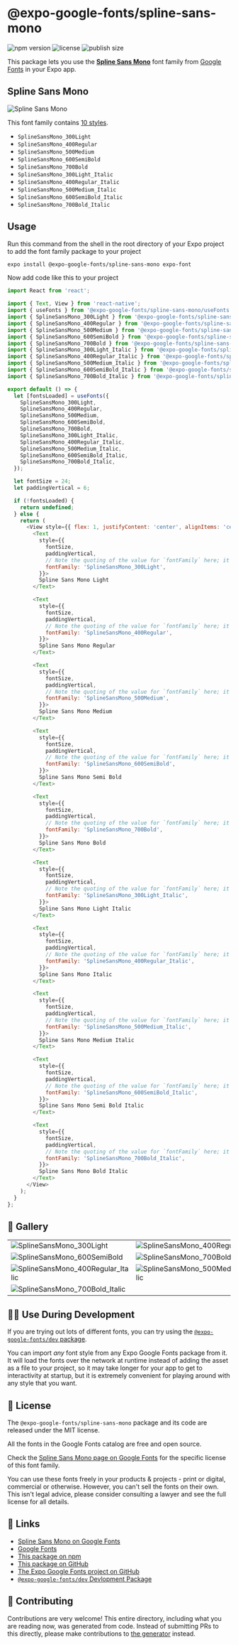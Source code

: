 # @expo-google-fonts/spline-sans-mono

![npm version](https://flat.badgen.net/npm/v/@expo-google-fonts/spline-sans-mono)
![license](https://flat.badgen.net/github/license/expo/google-fonts)
![publish size](https://flat.badgen.net/packagephobia/install/@expo-google-fonts/spline-sans-mono)

This package lets you use the [**Spline Sans Mono**](https://fonts.google.com/specimen/Spline+Sans+Mono) font family from [Google Fonts](https://fonts.google.com/) in your Expo app.

## Spline Sans Mono

![Spline Sans Mono](./font-family.png)

This font family contains [10 styles](#-gallery).

- `SplineSansMono_300Light`
- `SplineSansMono_400Regular`
- `SplineSansMono_500Medium`
- `SplineSansMono_600SemiBold`
- `SplineSansMono_700Bold`
- `SplineSansMono_300Light_Italic`
- `SplineSansMono_400Regular_Italic`
- `SplineSansMono_500Medium_Italic`
- `SplineSansMono_600SemiBold_Italic`
- `SplineSansMono_700Bold_Italic`

## Usage

Run this command from the shell in the root directory of your Expo project to add the font family package to your project
```sh
expo install @expo-google-fonts/spline-sans-mono expo-font
```

Now add code like this to your project
```js
import React from 'react';

import { Text, View } from 'react-native';
import { useFonts } from '@expo-google-fonts/spline-sans-mono/useFonts';
import { SplineSansMono_300Light } from '@expo-google-fonts/spline-sans-mono/300Light';
import { SplineSansMono_400Regular } from '@expo-google-fonts/spline-sans-mono/400Regular';
import { SplineSansMono_500Medium } from '@expo-google-fonts/spline-sans-mono/500Medium';
import { SplineSansMono_600SemiBold } from '@expo-google-fonts/spline-sans-mono/600SemiBold';
import { SplineSansMono_700Bold } from '@expo-google-fonts/spline-sans-mono/700Bold';
import { SplineSansMono_300Light_Italic } from '@expo-google-fonts/spline-sans-mono/300Light_Italic';
import { SplineSansMono_400Regular_Italic } from '@expo-google-fonts/spline-sans-mono/400Regular_Italic';
import { SplineSansMono_500Medium_Italic } from '@expo-google-fonts/spline-sans-mono/500Medium_Italic';
import { SplineSansMono_600SemiBold_Italic } from '@expo-google-fonts/spline-sans-mono/600SemiBold_Italic';
import { SplineSansMono_700Bold_Italic } from '@expo-google-fonts/spline-sans-mono/700Bold_Italic';

export default () => {
  let [fontsLoaded] = useFonts({
    SplineSansMono_300Light,
    SplineSansMono_400Regular,
    SplineSansMono_500Medium,
    SplineSansMono_600SemiBold,
    SplineSansMono_700Bold,
    SplineSansMono_300Light_Italic,
    SplineSansMono_400Regular_Italic,
    SplineSansMono_500Medium_Italic,
    SplineSansMono_600SemiBold_Italic,
    SplineSansMono_700Bold_Italic,
  });

  let fontSize = 24;
  let paddingVertical = 6;

  if (!fontsLoaded) {
    return undefined;
  } else {
    return (
      <View style={{ flex: 1, justifyContent: 'center', alignItems: 'center' }}>
        <Text
          style={{
            fontSize,
            paddingVertical,
            // Note the quoting of the value for `fontFamily` here; it expects a string!
            fontFamily: 'SplineSansMono_300Light',
          }}>
          Spline Sans Mono Light
        </Text>

        <Text
          style={{
            fontSize,
            paddingVertical,
            // Note the quoting of the value for `fontFamily` here; it expects a string!
            fontFamily: 'SplineSansMono_400Regular',
          }}>
          Spline Sans Mono Regular
        </Text>

        <Text
          style={{
            fontSize,
            paddingVertical,
            // Note the quoting of the value for `fontFamily` here; it expects a string!
            fontFamily: 'SplineSansMono_500Medium',
          }}>
          Spline Sans Mono Medium
        </Text>

        <Text
          style={{
            fontSize,
            paddingVertical,
            // Note the quoting of the value for `fontFamily` here; it expects a string!
            fontFamily: 'SplineSansMono_600SemiBold',
          }}>
          Spline Sans Mono Semi Bold
        </Text>

        <Text
          style={{
            fontSize,
            paddingVertical,
            // Note the quoting of the value for `fontFamily` here; it expects a string!
            fontFamily: 'SplineSansMono_700Bold',
          }}>
          Spline Sans Mono Bold
        </Text>

        <Text
          style={{
            fontSize,
            paddingVertical,
            // Note the quoting of the value for `fontFamily` here; it expects a string!
            fontFamily: 'SplineSansMono_300Light_Italic',
          }}>
          Spline Sans Mono Light Italic
        </Text>

        <Text
          style={{
            fontSize,
            paddingVertical,
            // Note the quoting of the value for `fontFamily` here; it expects a string!
            fontFamily: 'SplineSansMono_400Regular_Italic',
          }}>
          Spline Sans Mono Italic
        </Text>

        <Text
          style={{
            fontSize,
            paddingVertical,
            // Note the quoting of the value for `fontFamily` here; it expects a string!
            fontFamily: 'SplineSansMono_500Medium_Italic',
          }}>
          Spline Sans Mono Medium Italic
        </Text>

        <Text
          style={{
            fontSize,
            paddingVertical,
            // Note the quoting of the value for `fontFamily` here; it expects a string!
            fontFamily: 'SplineSansMono_600SemiBold_Italic',
          }}>
          Spline Sans Mono Semi Bold Italic
        </Text>

        <Text
          style={{
            fontSize,
            paddingVertical,
            // Note the quoting of the value for `fontFamily` here; it expects a string!
            fontFamily: 'SplineSansMono_700Bold_Italic',
          }}>
          Spline Sans Mono Bold Italic
        </Text>
      </View>
    );
  }
};

```

## 🔡 Gallery


||||
|-|-|-|
|![SplineSansMono_300Light](.//300Light/SplineSansMono_300Light.ttf.png)|![SplineSansMono_400Regular](.//400Regular/SplineSansMono_400Regular.ttf.png)|![SplineSansMono_500Medium](.//500Medium/SplineSansMono_500Medium.ttf.png)||
|![SplineSansMono_600SemiBold](.//600SemiBold/SplineSansMono_600SemiBold.ttf.png)|![SplineSansMono_700Bold](.//700Bold/SplineSansMono_700Bold.ttf.png)|![SplineSansMono_300Light_Italic](.//300Light_Italic/SplineSansMono_300Light_Italic.ttf.png)||
|![SplineSansMono_400Regular_Italic](.//400Regular_Italic/SplineSansMono_400Regular_Italic.ttf.png)|![SplineSansMono_500Medium_Italic](.//500Medium_Italic/SplineSansMono_500Medium_Italic.ttf.png)|![SplineSansMono_600SemiBold_Italic](.//600SemiBold_Italic/SplineSansMono_600SemiBold_Italic.ttf.png)||
|![SplineSansMono_700Bold_Italic](.//700Bold_Italic/SplineSansMono_700Bold_Italic.ttf.png)||||


## 👩‍💻 Use During Development

If you are trying out lots of different fonts, you can try using the [`@expo-google-fonts/dev` package](https://github.com/expo/google-fonts/tree/master/font-packages/dev#readme).

You can import *any* font style from any Expo Google Fonts package from it. It will load the fonts
over the network at runtime instead of adding the asset as a file to your project, so it may take longer
for your app to get to interactivity at startup, but it is extremely convenient
for playing around with any style that you want.

## 📖 License

The `@expo-google-fonts/spline-sans-mono` package and its code are released under the MIT license.

All the fonts in the Google Fonts catalog are free and open source.

Check the [Spline Sans Mono page on Google Fonts](https://fonts.google.com/specimen/Spline+Sans+Mono) for the specific license of this font family.

You can use these fonts freely in your products & projects - print or digital, commercial or otherwise. However, you can't sell the fonts on their own. This isn't legal advice, please consider consulting a lawyer and see the full license for all details.

## 🔗 Links

- [Spline Sans Mono on Google Fonts](https://fonts.google.com/specimen/Spline+Sans+Mono)
- [Google Fonts](https://fonts.google.com/)
- [This package on npm](https://www.npmjs.com/package/@expo-google-fonts/spline-sans-mono)
- [This package on GitHub](https://github.com/expo/google-fonts/tree/master/font-packages/spline-sans-mono)
- [The Expo Google Fonts project on GitHub](https://github.com/expo/google-fonts)
- [`@expo-google-fonts/dev` Devlopment Package](https://github.com/expo/google-fonts/tree/master/font-packages/dev)

## 🤝 Contributing

Contributions are very welcome! This entire directory, including what you are reading now, was generated from code. Instead of submitting PRs to this directly, please make contributions to [the generator](https://github.com/expo/google-fonts/tree/master/packages/generator) instead.
